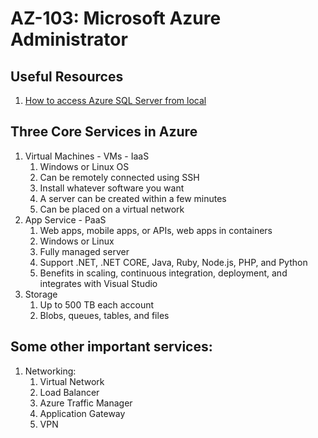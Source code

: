 # AZ-103: Microsoft Azure Administrator

## Useful Resources
1. [How to access Azure SQL Server from local](https://stackoverflow.com/questions/11617687/cannot-connect-to-azure-sql-database-even-with-whitelisted-ip)

## Three Core Services in Azure
1. Virtual Machines - VMs - IaaS
    1. Windows or Linux OS
    2. Can be remotely connected using SSH
    3. Install whatever software you want 
    4. A server can be created within a few minutes
    5. Can be placed on a virtual network
2. App Service - PaaS
    1. Web apps, mobile apps, or APIs, web apps in containers
    2. Windows or Linux
    3. Fully managed server
    4. Support .NET, .NET CORE, Java, Ruby, Node.js, PHP, and Python
    5. Benefits in scaling, continuous integration, deployment, and integrates with Visual Studio
3. Storage 
    1. Up to 500 TB each account
    2. Blobs, queues, tables, and files

## Some other important services:
1. Networking:
    1. Virtual Network
    2. Load Balancer
    3. Azure Traffic Manager
    4. Application Gateway
    5. VPN
